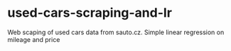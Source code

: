 # used-cars-scraping-and-lr
Web scaping of used cars data from sauto.cz. Simple linear regression on mileage and price
